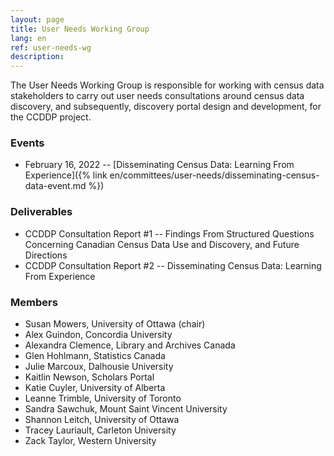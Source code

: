 ```yaml
---
layout: page
title: User Needs Working Group
lang: en
ref: user-needs-wg
description:
---
```

The User Needs Working Group is responsible for working with census data stakeholders to carry out user needs consultations around census data discovery, and subsequently, discovery portal design and development, for the CCDDP project.

### Events

- February 16, 2022 -- [Disseminating Census Data: Learning From Experience]({% link en/committees/user-needs/disseminating-census-data-event.md %})

### Deliverables

- CCDDP Consultation Report \#1 -- Findings From Structured Questions Concerning Canadian Census Data Use and Discovery, and Future Directions
- CCDDP Consultation Report \#2 -- Disseminating Census Data: Learning From Experience

### Members

- Susan Mowers, University of Ottawa (chair)
- Alex Guindon, Concordia University
- Alexandra Clemence, Library and Archives Canada
- Glen Hohlmann, Statistics Canada
- Julie Marcoux, Dalhousie University
- Kaitlin Newson, Scholars Portal
- Katie Cuyler, University of Alberta
- Leanne Trimble, University of Toronto
- Sandra Sawchuk, Mount Saint Vincent University
- Shannon Leitch, University of Ottawa
- Tracey Lauriault, Carleton University
- Zack Taylor, Western University
